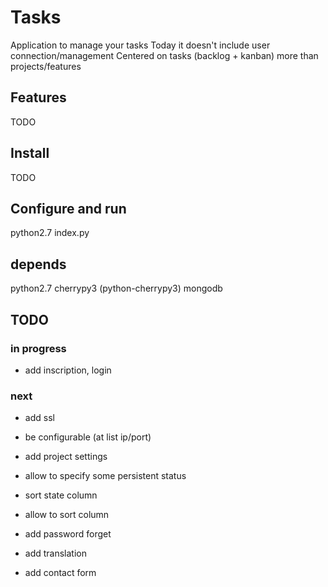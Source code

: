 # Tasks

Application to manage your tasks
Today it doesn't include user connection/management
Centered on tasks (backlog + kanban) more than projects/features

## Features

TODO

## Install

TODO

## Configure and run

python2.7 index.py

## depends

python2.7
cherrypy3 (python-cherrypy3)
mongodb

## TODO

### in progress

 * add inscription, login

### next

 * add ssl

 * be configurable (at list ip/port)

 * add project settings

 * allow to specify some persistent status
 * sort state column
 * allow to sort column

 * add password forget
 * add translation
 * add contact form
